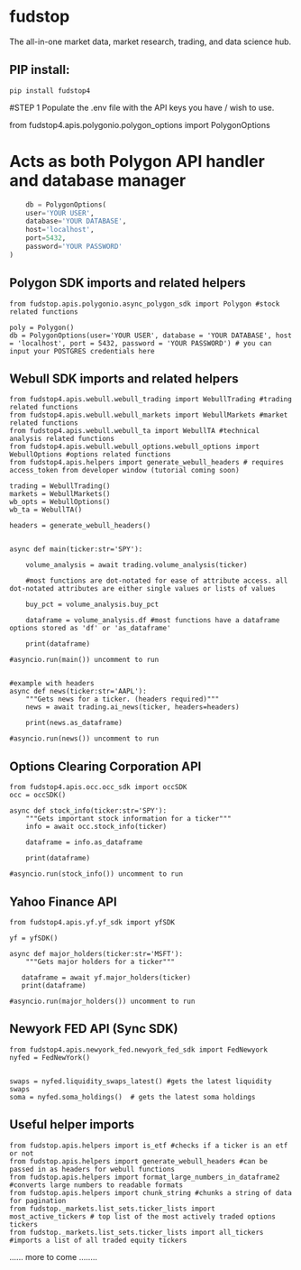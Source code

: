 # fudstop
The all-in-one market data, market research, trading, and data science hub.

## PIP install:

```
pip install fudstop4
```


#STEP 1
Populate the .env file with the API keys you have / wish to use.


from fudstop4.apis.polygonio.polygon_options import PolygonOptions

# Acts as both Polygon API handler and database manager
```py
    db = PolygonOptions(
    user='YOUR USER',
    database='YOUR DATABASE',
    host='localhost',
    port=5432,
    password='YOUR PASSWORD'
)
```




## Polygon SDK imports and related helpers
```from fudstop4.apis.polygonio.polygon_options import PolygonOptions #acts as a database and options SDK for polygon
from fudstop.apis.polygonio.async_polygon_sdk import Polygon #stock related functions

poly = Polygon()
db = PolygonOptions(user='YOUR USER', database = 'YOUR DATABASE', host = 'localhost', port = 5432, password = 'YOUR PASSWORD') # you can input your POSTGRES credentials here

```


## Webull SDK imports and related helpers
```
from fudstop4.apis.webull.webull_trading import WebullTrading #trading related functions
from fudstop4.apis.webull.webull_markets import WebullMarkets #market related functions
from fudstop4.apis.webull.webull_ta import WebullTA #technical analysis related functions
from fudstop4.apis.webull.webull_options.webull_options import WebullOptions #options related functions
from fudstop4.apis.helpers import generate_webull_headers # requires access_token from developer window (tutorial coming soon)

trading = WebullTrading()
markets = WebullMarkets()
wb_opts = WebullOptions()
wb_ta = WebullTA()

headers = generate_webull_headers()


async def main(ticker:str='SPY'):

    volume_analysis = await trading.volume_analysis(ticker)

    #most functions are dot-notated for ease of attribute access. all dot-notated attributes are either single values or lists of values

    buy_pct = volume_analysis.buy_pct

    dataframe = volume_analysis.df #most functions have a dataframe options stored as 'df' or 'as_dataframe'

    print(dataframe)

#asyncio.run(main()) uncomment to run


#example with headers
async def news(ticker:str='AAPL'):
    """Gets news for a ticker. (headers required)"""
    news = await trading.ai_news(ticker, headers=headers)

    print(news.as_dataframe)

#asyncio.run(news()) uncomment to run

```

## Options Clearing Corporation API

```
from fudstop4.apis.occ.occ_sdk import occSDK
occ = occSDK()

async def stock_info(ticker:str='SPY'):
    """Gets important stock information for a ticker"""
    info = await occ.stock_info(ticker)

    dataframe = info.as_dataframe

    print(dataframe)

#asyncio.run(stock_info()) uncomment to run

```

## Yahoo Finance API

```
from fudstop4.apis.yf.yf_sdk import yfSDK

yf = yfSDK()

async def major_holders(ticker:str='MSFT'):
    """Gets major holders for a ticker"""

   dataframe = await yf.major_holders(ticker)
   print(dataframe)

#asyncio.run(major_holders()) uncomment to run
```

## Newyork FED API (Sync SDK)

```
from fudstop4.apis.newyork_fed.newyork_fed_sdk import FedNewyork
nyfed = FedNewYork()


swaps = nyfed.liquidity_swaps_latest() #gets the latest liquidity swaps
soma = nyfed.soma_holdings()  # gets the latest soma holdings

```

## Useful helper imports


```
from fudstop.apis.helpers import is_etf #checks if a ticker is an etf or not
from fudstop.apis.helpers import generate_webull_headers #can be passed in as headers for webull functions
from fudstop.apis.helpers import format_large_numbers_in_dataframe2 #converts large numbers to readable formats
from fudstop.apis.helpers import chunk_string #chunks a string of data for pagination
from fudstop._markets.list_sets.ticker_lists import most_active_tickers # top list of the most actively traded options tickers
from fudstop._markets.list_sets.ticker_lists import all_tickers #imports a list of all traded equity tickers
```


...... more to come ........
         
 
